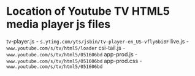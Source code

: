 Location of Youtube TV HTML5 media player js files
==================================================

tv-player.js	-   `s.ytimg.com/yts/jsbin/tv-player-en_US-vfly6bi8F`
live.js		-   `www.youtube.com/s/tv/html5/loader`
csi-tail.js	-   `www.youtube.com/s/tv/html5/051606bd`
app-prod.js	-   `www.youtube.com/s/tv/html5/051606bd`
app-prod.css	-   `www.youtube.com/s/tv/html5/051606bd`
